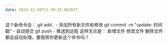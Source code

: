 ```yaml
---
date: 2024-12-28T11:39:25.082837
---
```


这个新命令会：
git add . - 添加所有新文件和修改
git commit -m "update: 时间戳" - 自动提交
git push - 推送到远程
这样无论是：
新增文件
修改文件
删除文件
都会自动处理。要我帮你更新这个命令吗？